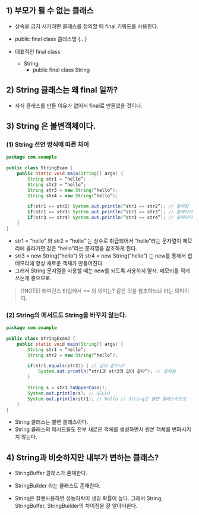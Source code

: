 ## 1) 부모가 될 수 없는 클래스
- 상속을 금지 시키려면 클래스를 정의할 때 final 키워드를 사용한다.
- public final class 클래스명 {…}

- 대표적인 final class
	- String
		- public final class String

## 2) String 클래스는 왜 final 일까?
- 자식 클래스를 만들 이유가 없어서 final로 만들었을 것이다.

## 3) String 은 불변객체이다.
### (1) String 선언 방식에 따른 차이
```Java
package com.example

public class StringExam {
	public static void main(String[] args) {
		String str1 = “hello”;
		String str2 = “hello”;
		String str3 = new String(“hello”);
		String str4 = new String(“hello”);

		if(str1 == str2) System.out.println(“str1 == str2”); // 출력됨
		if(str1 == str3) System.out.println(“str1 == str3”); // 출력되지 않음
		if(str3 == str4) System.out.println(“str3 == str4”); // 출력되지 않음
	}
}
```
- str1 = “hello” 와 str2 = “hello” 는 상수로 취급되어서 “hello”라는 문자열이 메모리에 올라가면 같은 “hello”라는 문자열을 참조하게 된다.
- str3 = new String(“hello”) 와 str4 = new String(“hello”) 는 new를 통해서 힙 메모리에 항상 새로운 객체가 만들어진다.
- 그래서 String 문자열을 사용할 때는 new를 되도록 사용하지 말자. 메모리를 적게 쓰는게 좋으므로.

> [!NOTE] 레퍼런스 타입에서 == 의 의미는?
> 같은 것을 참조하느냐 라는 의미이다.

### (2) String의 메서드도 String을 바꾸지 않는다.
```Java
package com.example

public class StringExam2 {
	public static void main(String[] args) {
		String str1 = “hello”;
		String str2 = new String(“hello”);

		if(str1.equals(str2)) { // 값이 같으냐?
			System.out.println(“str1과 str2의 값이 같다”); // 출력됨
		}

		String s = str1.toUpperCase();
		System.out.println(s); // HELLO
		System.out.println(str1); // hello // String은 불변 클래스이므로
	}
}
```
- String 클래스는 불변 클래스이다.
- String 클래스의 메서드들도 전부 새로운 객체를 생성하면서 원본 객체를 변화시키지 않는다.

## 4) String과 비슷하지만 내부가 변하는 클래스?
- StringBuffer 클래스가 존재한다.
- StringBuilder 라는 클래스도 존재한다.

- String은 잘못사용하면 성능하락이 생길 확률이 높다. 그래서 String, StringBuffer, StringBuilder의 차이점을 잘 알아야한다.